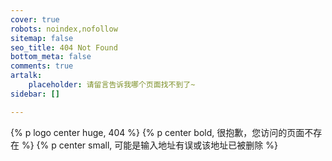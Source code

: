 ```yaml
---
cover: true
robots: noindex,nofollow
sitemap: false
seo_title: 404 Not Found
bottom_meta: false
comments: true
artalk:
    placeholder: 请留言告诉我哪个页面找不到了~
sidebar: []

---
```


{% p logo center huge, 404 %}
{% p center bold, 很抱歉，您访问的页面不存在 %}
{% p center small, 可能是输入地址有误或该地址已被删除 %}
